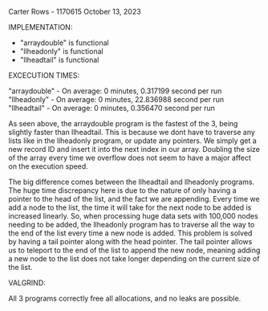 Carter Rows - 1170615
October 13, 2023

IMPLEMENTATION:

- "arraydouble" is functional
- "llheadonly" is functional
- "llheadtail" is functional

EXCECUTION TIMES:

"arraydouble" - On average: 0 minutes, 0.317199 second per run
"llheadonly" - On average: 0 minutes, 22.836988 second per run
"llheadtail" - On average: 0 minutes, 0.356470 second per run

As seen above, the arraydouble program is the fastest of the 3, being slightly faster than llheadtail. This is because we dont have to traverse any lists like in the llheadonly program, or update any pointers. We simply get a new record ID and insert it into the next index in our array. Doubling the size of the array every time we overflow does not seem to have a major affect on the execution speed.

The big difference comes between the llheadtail and llheadonly programs. The huge time discrepancy here is due to the nature of only having a pointer to the head of the list, and the fact we are appending. Every time we add a node to the list, the time it will take for the next node to be added is increased linearly. So, when processing huge data sets with 100,000 nodes needing to be added, the llheadonly program has to traverse all the way to the end of the list every time a new node is added. This problem is solved by having a tail pointer along with the head pointer. The tail pointer allows us to teleport to the end of the list to append the new node, meaning adding a new node to the list does not take longer depending on the current size of the list.

VALGRIND:

All 3 programs correctly free all allocations, and no leaks are possible.